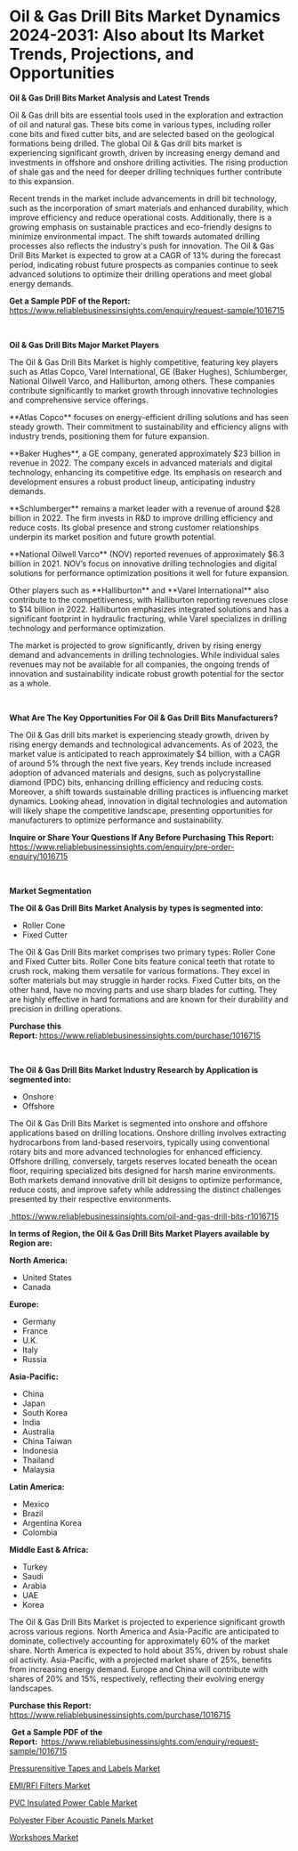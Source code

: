 <p><h1>Oil & Gas Drill Bits Market Dynamics 2024-2031: Also about Its Market Trends, Projections, and Opportunities</h1></p><p><strong>Oil & Gas Drill Bits Market Analysis and Latest Trends</strong></p>
<p><p>Oil & Gas drill bits are essential tools used in the exploration and extraction of oil and natural gas. These bits come in various types, including roller cone bits and fixed cutter bits, and are selected based on the geological formations being drilled. The global Oil & Gas drill bits market is experiencing significant growth, driven by increasing energy demand and investments in offshore and onshore drilling activities. The rising production of shale gas and the need for deeper drilling techniques further contribute to this expansion.</p><p>Recent trends in the market include advancements in drill bit technology, such as the incorporation of smart materials and enhanced durability, which improve efficiency and reduce operational costs. Additionally, there is a growing emphasis on sustainable practices and eco-friendly designs to minimize environmental impact. The shift towards automated drilling processes also reflects the industry's push for innovation. The Oil & Gas Drill Bits Market is expected to grow at a CAGR of 13% during the forecast period, indicating robust future prospects as companies continue to seek advanced solutions to optimize their drilling operations and meet global energy demands.</p></p>
<p><strong>Get a Sample PDF of the Report:&nbsp;</strong> <a href="https://www.reliablebusinessinsights.com/enquiry/request-sample/1016715">https://www.reliablebusinessinsights.com/enquiry/request-sample/1016715</a></p>
<p>&nbsp;</p>
<p><strong>Oil & Gas Drill Bits Major Market Players</strong></p>
<p><p>The Oil & Gas Drill Bits Market is highly competitive, featuring key players such as Atlas Copco, Varel International, GE (Baker Hughes), Schlumberger, National Oilwell Varco, and Halliburton, among others. These companies contribute significantly to market growth through innovative technologies and comprehensive service offerings.</p><p>**Atlas Copco** focuses on energy-efficient drilling solutions and has seen steady growth. Their commitment to sustainability and efficiency aligns with industry trends, positioning them for future expansion.</p><p>**Baker Hughes**, a GE company, generated approximately $23 billion in revenue in 2022. The company excels in advanced materials and digital technology, enhancing its competitive edge. Its emphasis on research and development ensures a robust product lineup, anticipating industry demands.</p><p>**Schlumberger** remains a market leader with a revenue of around $28 billion in 2022. The firm invests in R&D to improve drilling efficiency and reduce costs. Its global presence and strong customer relationships underpin its market position and future growth potential.</p><p>**National Oilwell Varco** (NOV) reported revenues of approximately $6.3 billion in 2021. NOV’s focus on innovative drilling technologies and digital solutions for performance optimization positions it well for future expansion. </p><p>Other players such as **Halliburton** and **Varel International** also contribute to the competitiveness, with Halliburton reporting revenues close to $14 billion in 2022. Halliburton emphasizes integrated solutions and has a significant footprint in hydraulic fracturing, while Varel specializes in drilling technology and performance optimization.</p><p>The market is projected to grow significantly, driven by rising energy demand and advancements in drilling technologies. While individual sales revenues may not be available for all companies, the ongoing trends of innovation and sustainability indicate robust growth potential for the sector as a whole.</p></p>
<p>&nbsp;</p>
<p><strong>What Are The Key Opportunities For Oil & Gas Drill Bits Manufacturers?</strong></p>
<p><p>The Oil & Gas drill bits market is experiencing steady growth, driven by rising energy demands and technological advancements. As of 2023, the market value is anticipated to reach approximately $4 billion, with a CAGR of around 5% through the next five years. Key trends include increased adoption of advanced materials and designs, such as polycrystalline diamond (PDC) bits, enhancing drilling efficiency and reducing costs. Moreover, a shift towards sustainable drilling practices is influencing market dynamics. Looking ahead, innovation in digital technologies and automation will likely shape the competitive landscape, presenting opportunities for manufacturers to optimize performance and sustainability.</p></p>
<p><strong>Inquire or Share Your Questions If Any Before Purchasing This Report:</strong> <a href="https://www.reliablebusinessinsights.com/enquiry/pre-order-enquiry/1016715">https://www.reliablebusinessinsights.com/enquiry/pre-order-enquiry/1016715</a></p>
<p>&nbsp;</p>
<p><strong>Market Segmentation</strong></p>
<p><strong>The Oil & Gas Drill Bits Market Analysis by types is segmented into:</strong></p>
<p><ul><li>Roller Cone</li><li>Fixed Cutter</li></ul></p>
<p><p>The Oil & Gas Drill Bits market comprises two primary types: Roller Cone and Fixed Cutter bits. Roller Cone bits feature conical teeth that rotate to crush rock, making them versatile for various formations. They excel in softer materials but may struggle in harder rocks. Fixed Cutter bits, on the other hand, have no moving parts and use sharp blades for cutting. They are highly effective in hard formations and are known for their durability and precision in drilling operations.</p></p>
<p><strong>Purchase this Report:&nbsp;</strong><a href="https://www.reliablebusinessinsights.com/purchase/1016715">https://www.reliablebusinessinsights.com/purchase/1016715</a></p>
<p>&nbsp;</p>
<p><strong>The Oil & Gas Drill Bits Market Industry Research by Application is segmented into:</strong></p>
<p><ul><li>Onshore</li><li>Offshore</li></ul></p>
<p><p>The Oil & Gas Drill Bits Market is segmented into onshore and offshore applications based on drilling locations. Onshore drilling involves extracting hydrocarbons from land-based reservoirs, typically using conventional rotary bits and more advanced technologies for enhanced efficiency. Offshore drilling, conversely, targets reserves located beneath the ocean floor, requiring specialized bits designed for harsh marine environments. Both markets demand innovative drill bit designs to optimize performance, reduce costs, and improve safety while addressing the distinct challenges presented by their respective environments.</p></p>
<p><a href="https://www.reliablebusinessinsights.com/oil-and-gas-drill-bits-r1016715">&nbsp;https://www.reliablebusinessinsights.com/oil-and-gas-drill-bits-r1016715</a></p>
<p><strong>In terms of Region, the Oil & Gas Drill Bits Market Players available by Region are:</strong></p>
<p>
    <p> <strong> North America: </strong>
        <ul>
            <li>United States</li>
            <li>Canada</li>
        </ul>
        </p> 
    <p> <strong> Europe: </strong>
        <ul>
            <li>Germany</li>
            <li>France</li>
            <li>U.K.</li>
            <li>Italy</li>
            <li>Russia</li>
        </ul>
        </p> 
    <p> <strong> Asia-Pacific: </strong>
        <ul>
            <li>China</li>
            <li>Japan</li>
            <li>South Korea</li>
            <li>India</li>
            <li>Australia</li>
            <li>China Taiwan</li>
            <li>Indonesia</li>
            <li>Thailand</li>
            <li>Malaysia</li>
        </ul>
        </p> 
    <p> <strong> Latin America: </strong>
        <ul>
            <li>Mexico</li>
            <li>Brazil</li>
            <li>Argentina Korea</li>
            <li>Colombia</li>
        </ul>
        </p> 
    <p> <strong> Middle East & Africa: </strong>
        <ul>
            <li>Turkey</li>
            <li>Saudi</li>
            <li>Arabia</li>
            <li>UAE</li>
            <li>Korea</li>
        </ul>
    </p>
    </p>
<p><p>The Oil & Gas Drill Bits Market is projected to experience significant growth across various regions. North America and Asia-Pacific are anticipated to dominate, collectively accounting for approximately 60% of the market share. North America is expected to hold about 35%, driven by robust shale oil activity. Asia-Pacific, with a projected market share of 25%, benefits from increasing energy demand. Europe and China will contribute with shares of 20% and 15%, respectively, reflecting their evolving energy landscapes.</p></p>
<p><strong>Purchase this Report: </strong><a href="https://www.reliablebusinessinsights.com/purchase/1016715">https://www.reliablebusinessinsights.com/purchase/1016715</a></p>
<p>&nbsp;<strong>Get a Sample PDF of the Report:&nbsp;&nbsp;</strong><a href="https://www.reliablebusinessinsights.com/enquiry/request-sample/1016715">https://www.reliablebusinessinsights.com/enquiry/request-sample/1016715</a></p>
<p><strong></strong></p>
<p><p><a href="https://github.com/kaufmannDavid16/Market-Research-Report-List-1/blob/main/pressurensitive-tapes-and-labels-market.md">Pressurensitive Tapes and Labels Market</a></p><p><a href="https://github.com/AlisaRowe24/Market-Research-Report-List-1/blob/main/emirfi-filters-market.md">EMI/RFI Filters Market</a></p><p><a href="https://medium.com/@jackmoreno172023/the-pvc-insulated-power-cable-market-has-grown-significantly-as-a-result-of-several-important-0a49b85236f3">PVC Insulated Power Cable Market</a></p><p><a href="https://issuu.com/reportprime-2/docs/polyester-fiber-acoustic-panels-mar_1e10e30e113312">Polyester Fiber Acoustic Panels Market</a></p><p><a href="https://www.linkedin.com/pulse/workshoes-market-indicators-size-regional-breakdown-player-4knbe?trackingId=RO0VXPljRzCkE26JwamWDw%3D%3D">Workshoes Market</a></p></p>
